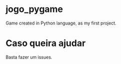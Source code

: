 # jogo_pygame
 Game created in Python language, as my first project.

# Caso queira ajudar
Basta fazer um issues.
